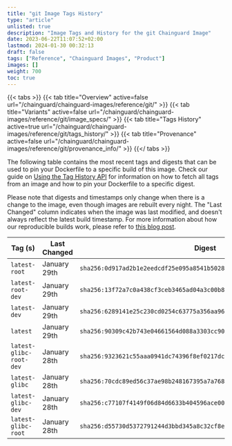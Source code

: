 ```yaml
---
title: "git Image Tags History"
type: "article"
unlisted: true
description: "Image Tags and History for the git Chainguard Image"
date: 2023-06-22T11:07:52+02:00
lastmod: 2024-01-30 00:32:13
draft: false
tags: ["Reference", "Chainguard Images", "Product"]
images: []
weight: 700
toc: true
---
```


{{< tabs >}}
{{< tab title="Overview" active=false url="/chainguard/chainguard-images/reference/git/" >}}
{{< tab title="Variants" active=false url="/chainguard/chainguard-images/reference/git/image_specs/" >}}
{{< tab title="Tags History" active=true url="/chainguard/chainguard-images/reference/git/tags_history/" >}}
{{< tab title="Provenance" active=false url="/chainguard/chainguard-images/reference/git/provenance_info/" >}}
{{</ tabs >}}

The following table contains the most recent tags and digests that can be used to pin your Dockerfile to a specific build of this image. Check our guide on [Using the Tag History API](/chainguard/chainguard-images/using-the-tag-history-api/) for information on how to fetch all tags from an image and how to pin your Dockerfile to a specific digest.

Please note that digests and timestamps only change when there is a change to the image, even though images are rebuilt every night. The "Last Changed" column indicates when the image was last modified, and doesn't always reflect the latest build timestamp. For more information about how our reproducible builds work, please refer to [this blog post](https://www.chainguard.dev/unchained/reproducing-chainguards-reproducible-image-builds).

| Tag (s)                  | Last Changed | Digest                                                                    |
|--------------------------|--------------|---------------------------------------------------------------------------|
|  `latest-root`           | January 29th | `sha256:0d917ad2b1e2eedcdf25e095a8541b5028b5637b4ec49cad71e2fc367902e4ea` |
|  `latest-root-dev`       | January 29th | `sha256:13f72a7c0a438cf3ceb3465ad04a3c00b82af8e4b24aefc7bcab81bb83bc2a82` |
|  `latest-dev`            | January 29th | `sha256:6289141e25c230cd0254c63775a356aa9681b1707dac11663578feaa980ef6f8` |
|  `latest`                | January 29th | `sha256:90309c42b743e04661564d088a3303cc909d2461837ed6b03fb3c102a8487e05` |
|  `latest-glibc-root-dev` | January 28th | `sha256:9323621c55aaa0941dc74396f8ef0217dc677a20d946fc68f297acbb75b565d9` |
|  `latest-glibc`          | January 28th | `sha256:70cdc89ed56c37ae98b248167395a7a7683ebe17a216acdfef598556a0744252` |
|  `latest-glibc-dev`      | January 28th | `sha256:c77107f4149f06d84d6633b404596ace00fb0021032d203402bf94593d9f9cda` |
|  `latest-glibc-root`     | January 28th | `sha256:d55730d5372791244d3bbd345a8c32cf8ec53f7024deac9207409b27fc10e760` |

